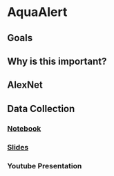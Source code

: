 # AquaAlert

## Goals
## Why is this important?

## AlexNet
## Data Collection

### [Notebook](https://drive.google.com/file/d/1wiYoRG1Ns2Xs8iTN7YgXv6lV6EmJOX3t/view?usp=sharing)
### [Slides](https://docs.google.com/presentation/d/1IpFx6jT3KkKSCQ2YYHFa8sP0mSmwoWOrPMqZRb1o_1w/edit?usp=sharing)
### Youtube Presentation

